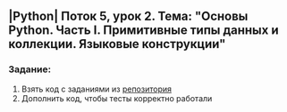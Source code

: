 ## |Python| Поток 5, урок 2. Тема: "Основы Python. Часть I. Примитивные типы данных и коллекции. Языковые конструкции"

### Задание:

1. Взять код с заданиями из [репозитория](https://github.com/qa-guru/qa_guru_python_5_4 "учебный репозиторий")
2. Дополнить код, чтобы тесты корректно работали